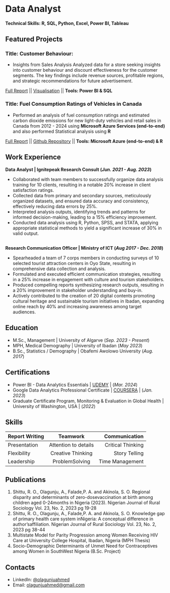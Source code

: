 # Data Analyst

#### Technical Skills: R, SQL, Python, Excel, Power BI, Tableau

## Featured Projects

### Title: Customer Behaviour:
- Insights from Sales Analysis Analyzed data for a store seeking insights into customer behaviour and discount effectiveness for the customer segments. The key findings include revenue sources, profitable regions, and strategic recommendations for future advertisement.

[Full Report](https://docs.google.com/document/d/19KGJD430R9ZfOr-9iOIwJzqgr-bXrAY-jFpXhsIaNjs/edit?usp=sharing)   || [Visualisation](https://maheonline-my.sharepoint.com/:u:/g/personal/22154090159_manipalacademyonline_edu_in/EbNO9lP4syBBtmjj1k6eA6QBLqfjcutgrrDw6VZplBMufQ?e=rTbuAQ)  || **Tools: Power BI & SQL** 

### Title: Fuel Consumption Ratings of Vehicles in Canada
- Performed an analysis of fuel consumption ratings and estimated carbon dioxide emissions for new light-duty vehicles and retail sales in Canada from 2012 - 2024 using **Microsoft Azure Services (end-to-end)** and also performed Statistical analysis using **R**

[Full Report](https://docs.google.com/document/d/1NSED2ug7WzEoFSCcZpv9e8HAyx9fPu-YVogkC6RBynA/edit?usp=sharing)
  ||  [Github Repository](https://github.com/olagunjuahmed/fuel_consumption_ratings)  ||  **Tools: Microsoft Azure (end-to-end) & R** 

## Work Experience
**Data Analyst | Ignitepeak Research Consult   (_Jun. 2021 - Aug. 2023_)**

- Collaborated with team members to successfully organize data analysis training for 10 clients, resulting in a notable
20% increase in client satisfaction ratings.
- Collected data from primary and secondary sources, meticulously organized datasets, and ensured data accuracy and
consistency, effectively reducing data errors by 25%.
- Interpreted analysis outputs, identifying trends and patterns for informed decision-making, leading to a 15% efficiency
improvement.
- Conducted data analysis using R, Python, SPSS, and STATA, applying appropriate statistical methods to yield a
significant increase of 30% in valid output.

##
**Research Communication Officer | Ministry of ICT (_Aug 2017 - Dec. 2018_)**
- Spearheaded a team of 7 corps members in conducting surveys of 10 selected tourist attraction centers in Oyo State,
resulting in comprehensive data collection and analysis.
- Formulated and executed efficient communication strategies, resulting in a 25% increase in engagement with culture
and tourism stakeholders.
- Produced compelling reports synthesizing research outputs, resulting in a 20% improvement in stakeholder
understanding and buy-in.
- Actively contributed to the creation of 20 digital contents promoting cultural heritage and sustainable tourism
initiatives in Ibadan, expanding online reach by 40% and increasing awareness among target audiences.

## Education

- M.Sc., Management | University of Algarve (_Sep. 2023 - Present_)
- MPH, Medical Demography | University of Ibadan (_May 2023_)
- B.Sc., Statistics / Demography  | Obafemi Awolowo University (_Aug. 2017_)

## Certifications
- Power BI - Data Analytics Essentials | [UDEMY](https://www.udemy.com/certificate/UC-6cfcdc3f-f259-468c-aaf2-f5e532a82a02/) | (_Mar. 2024_)
- Google Data Analytics Professional Certificate | [COURSERA](https://coursera.org/share/6386f3169f7b59dd4cde1454b0c326ff) | (_Jan. 2023_)
- Graduate Certificate Program, Monitoring & Evaluation in Global Health | University of Washington, USA | (_2022_)

## Skills

| Report Writing | Teamwork | Communication |
| :---         |     :---:      |          ---: |
| Presentation   | Attention to details     | Critical Thinking    |
| Flexibility     | Creative Thinking       | Story Telling      |
| Leadership    | ProblemSolving       | Time Management      |


## Publications

1. Shittu, R. O., Olagunju, A., Falade,P. A. and Akinola, S. O. Regional disparity and determinants of zero-dosevaccination at birth among children aged 0-24months in Nigeria (2023). Nigerian Journal of Rural Sociology Vol. 23, No. 2, 2023 pg 19-28
2. Shittu, R. O., Olagunju, A., Falade,P. A. and Akinola, S. O. Knowledge gap of primary health care system inNigeria: A conceptual difference in author’saffiliation. Nigerian Journal of Rural Sociology Vol. 23, No. 2, 2023 pg 38-44
3. Multistate Model for Parity Progression among Women Receiving HIV Care at University College Hospital, Ibadan, Nigeria (MPH Thesis)
4. Socio-Demographic Determinants of Unmet Need for Contraceptives among Women in SouthWest Nigeria (B.Sc. Project)

## Contacts
- LinkedIn: [@olagunjuahmed](https://www.linkedin.com/in/olagunjuahmed/)
- Email: [olagunjuahmed@gmail.com](mailto:olagunjuahmed@gmail.com)
